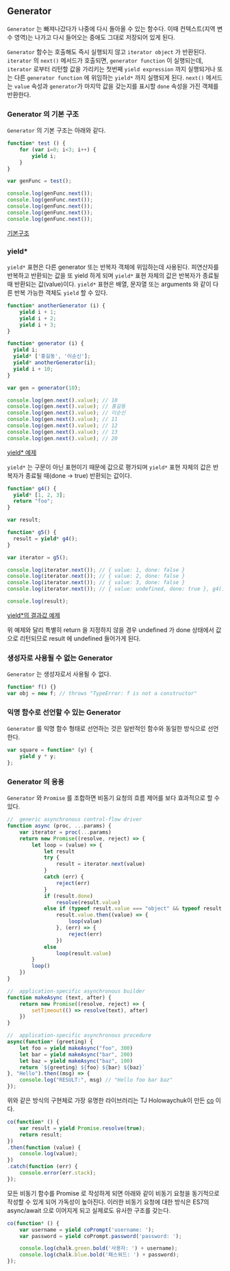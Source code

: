 ## Generator

`Generator` 는 빠져나갔다가 나중에 다시 돌아올 수 있는 함수다. 이때 컨텍스트(지역 변수 영역)는 나가고 다시 들어오는 중에도 그대로 저장되어 있게 된다.

`Generator` 함수는 호출해도 즉시 실행되지 않고 `iterator object` 가 반환된다. `iterator` 의 `next()` 메서드가 호출되면, `generator function` 이 실행되는데, `iterator` 로부터 리턴할 값을 가리키는 첫번째 `yield expression` 까지 실행되거나 또는 다른 `generator function` 에 위임하는 `yield*` 까지 실행되게 된다. `next()` 메서드는 `value` 속성과 `generator`가 마지막 값을 갖는지를 표시할 `done` 속성을 가진 객체를 반환한다.



### Generator 의 기본 구조

`Generator` 의 기본 구조는 아래와 같다.

```javascript
function* test () {
	for (var i=0; i<3; i++) {
		yield i;
	}
}

var genFunc = test();

console.log(genFunc.next());
console.log(genFunc.next());
console.log(genFunc.next());
console.log(genFunc.next());
console.log(genFunc.next());
```

[기본구조](http://jsbin.com/puluvaxidu/edit?js,console)



### yield*
`yield*` 표현은 다른 generator 또는 반복자 객체에 위임하는데 사용된다.
피연산자를 반복하고 반환되는 값을 또 yield 하게 되며 `yield*` 표현 자체의 값은 반복자가 종료될 때 반환되는 값(value)이다.
`yield*` 표현은 배열, 문자열 또는 arguments 와 같이 다른 반복 가능한 객체도 `yield` 할 수 있다.

```javascript
function* anotherGenerator (i) {
	yield i + 1;
	yield i + 2;
	yield i + 3;
}

function* generator (i) {
  yield i;
  yield* ['홍길동', '이순신'];
  yield* anotherGenerator(i);
  yield i + 10;
}

var gen = generator(10);

console.log(gen.next().value); // 10
console.log(gen.next().value); // 홍길동
console.log(gen.next().value); // 이순신
console.log(gen.next().value); // 11
console.log(gen.next().value); // 12
console.log(gen.next().value); // 13
console.log(gen.next().value); // 20
```

[yield* 예제](http://jsbin.com/yuyote/edit?js,console)


`yield*` 는 구문이 아닌 표현이기 때문에 값으로 평가되며 `yield*` 표현 자체의 값은 반복자가 종료될 때(done -> true) 반환되는 값이다.

```javascript
function* g4() {
  yield* [1, 2, 3];
  return "foo";
}

var result;

function* g5() {
  result = yield* g4();
}

var iterator = g5();

console.log(iterator.next()); // { value: 1, done: false }
console.log(iterator.next()); // { value: 2, done: false }
console.log(iterator.next()); // { value: 3, done: false }
console.log(iterator.next()); // { value: undefined, done: true }, g4() 는 여기서 { value: "foo", done: true }를 반환합니다

console.log(result);
```
[yield*의 결과값 예제](http://jsbin.com/logerak/edit?js,console)

위 예제와 달리 특별히 return 을 지정하지 않을 경우 undefined 가 done 상태에서 값으로 리턴되므로 result 에 undefined 들어가게 된다.



### 생성자로 사용될 수 없는 Generator

`Generator` 는 생성자로서 사용될 수 없다.

```javascript
function* f() {}
var obj = new f; // throws "TypeError: f is not a constructor"
```



### 익명 함수로 선언할 수 있는 Generator
`Generator` 를 익명 함수 형태로 선언하는 것은 일반적인 함수와 동일한 방식으로 선언한다.

```javascript
var square = function* (y) {
	yield y * y;
};
```

### Generator 의 응용

`Generator` 와 `Promise` 를 조합하면 비동기 요청의 흐름 제어를 보다 효과적으로 할 수 있다.

```javascript
//  generic asynchronous control-flow driver
function async (proc, ...params) {
	var iterator = proc(...params)
	return new Promise((resolve, reject) => {
		let loop = (value) => {
			let result
			try {
				result = iterator.next(value)
			}
			catch (err) {
				reject(err)
			}
			if (result.done)
				resolve(result.value)
			else if (typeof result.value === "object" && typeof result.value.then === "function")
				result.value.then((value) => {
					loop(value)
				}, (err) => {
					reject(err)
				})
			else
				loop(result.value)
		}
		loop()
	})
}

//  application-specific asynchronous builder
function makeAsync (text, after) {
	return new Promise((resolve, reject) => {
		setTimeout(() => resolve(text), after)
	})
}

//  application-specific asynchronous procedure
async(function* (greeting) {
	let foo = yield makeAsync("foo", 300)
	let bar = yield makeAsync("bar", 200)
	let baz = yield makeAsync("baz", 100)
	return `${greeting} ${foo} ${bar} ${baz}`
}, "Hello").then((msg) => {
	console.log("RESULT:", msg) // "Hello foo bar baz"
});
```

위와 같은 방식의 구현체로 가장 유명한 라이브러리는 TJ Holowaychuk이 만든 [co](https://github.com/tj/co) 이다.

```javascript
co(function* () {
	var result = yield Promise.resolve(true);
	return result;
})
.then(function (value) {
	console.log(value);
})
.catch(function (err) {
	console.error(err.stack);
});
```

모든 비동기 함수를 Promise 로 작성하게 되면 아래와 같이 비동기 요청을 동기적으로 작성할 수 있게 되어 가독성이 높아진다. 이러한 비동기 요청에 대한 방식은 ES7의 async/await 으로 이어지게 되고 실제로도 유사한 구조를 갖는다.

```javascript
co(function* () {
	var username = yield coPrompt('username: ');
	var password = yield coPrompt.password('password: ');

	console.log(chalk.green.bold('사용자: ') + username);
	console.log(chalk.blue.bold('패스워드: ') + password);
});
```
